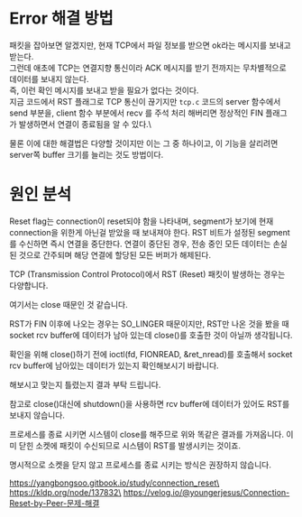 # Error 해결 방법
패킷을 잡아보면 알겠지만, 현재 TCP에서 파일 정보를 받으면 ok라는 메시지를 보내고 받는다.\
그런데 애초에 TCP는 연결지향 통신이라 ACK 메시지를 받기 전까지는 무차별적으로 데이터를 보내지 않는다.\
즉, 이런 확인 메시지를 보내고 받을 필요가 없다는 것이다.\
지금 코드에서 RST 플래그로 TCP 통신이 끊기지만 `tcp.c` 코드의 server 함수에서 send 부분을, client 함수 부분에서 recv 를 주석 처리 해버리면 정상적인 FIN 플래그가 발생하면서 연결이 종료됨을 알 수 있다.\

물론 이에 대한 해결법은 다양할 것이지만 이는 그 중 하나이고, 이 기능을 살리려면 server쪽 buffer 크기를 늘리는 것도 방법이다.
# 원인 분석
Reset flag는 connection이 reset되야 함을 나타내며, segment가 보기에 현재 connection을 위한게 아닌걸 받았을 때 보내져야 한다. RST 비트가 설정된 segment를 수신하면 즉시 연결을 중단한다. 연결이 중단된 경우, 전송 중인 모든 데이터는 손실된 것으로 간주되며 해당 연결에 할당된 모든 버퍼가 해제된다.

TCP (Transmission Control Protocol)에서 RST (Reset) 패킷이 발생하는 경우는 다양합니다.

여기서는 close 때문인 것 같습니다.

RST가 FIN 이후에 나오는 경우는 SO_LINGER 때문이지만,
RST만 나온 것을 봤을 때 socket rcv buffer에 데이터가 남아 있는데 close()를 호출한 것이 아닐까 생각됩니다.

확인을 위해 close()하기 전에 ioctl(fd, FIONREAD, &ret_nread)를 호출해서
socket rcv buffer에 남아있는 데이터가 있는지 확인해보시기 바랍니다.

해보시고 맞는지 틀렸는지 결과 부탁 드립니다.

참고로 close()대신에 shutdown()을 사용하면 rcv buffer에 데이터가 있어도 RST를 보내지 않습니다.

프로세스를 종료 시키면 시스템이 close를 해주므로 위와 똑같은 결과를 가져옵니다.
이미 닫힌 소켓에 패킷이 수신되므로 시스템이 RST를 발생시키는 것이죠.

명시적으로 소켓을 닫지 않고 프로세스를 종료 시키는 방식은 권장하지 않습니다.

https://yangbongsoo.gitbook.io/study/connection_reset\
https://kldp.org/node/137832\
https://velog.io/@youngerjesus/Connection-Reset-by-Peer-문제-해결